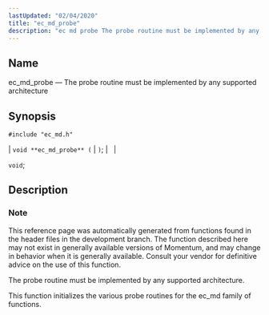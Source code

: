 ```yaml
---
lastUpdated: "02/04/2020"
title: "ec_md_probe"
description: "ec md probe The probe routine must be implemented by any supported architecture void ec md probe void This reference page was automatically generated from functions found in the header files in the development branch The function described here may not exist in generally available versions of Momentum and may..."
---
```


<a name="apis.ec_md_probe"></a> 
## Name

ec_md_probe — The probe routine must be implemented by any supported architecture

## Synopsis

`#include "ec_md.h"`

| `void **ec_md_probe** (` | `)`; |   |

`void`;<a name="idp57506160"></a> 
## Description

### Note

This reference page was automatically generated from functions found in the header files in the development branch. The function described here may not exist in generally available versions of Momentum, and may change in behavior when it is generally available. Consult your vendor for definitive advice on the use of this function.

The probe routine must be implemented by any supported architecture.

This function initializes the various probe routines for the ec_md family of functions.